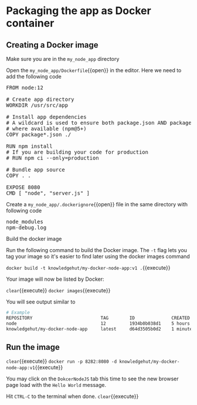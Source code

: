 # Packaging the app as Docker container

## Creating a Docker image

Make sure you are in the `my_node_app` directory

Open the `my_node_app/Dockerfile`{{open}} in the editor. Here we need to add the following code 

<pre class="file" data-filename="my_node_app/Dockerfile" data-target="replace">
FROM node:12

# Create app directory
WORKDIR /usr/src/app

# Install app dependencies
# A wildcard is used to ensure both package.json AND package-lock.json are copied
# where available (npm@5+)
COPY package*.json ./

RUN npm install
# If you are building your code for production
# RUN npm ci --only=production

# Bundle app source
COPY . .

EXPOSE 8080
CMD [ "node", "server.js" ]
</pre>

Create a `my_node_app/.dockerignore`{{open}} file in the same directory with following code

<pre class="file" data-filename="my_node_app/.dockerignore" data-target="replace">
node_modules
npm-debug.log
</pre>

Build the docker image

Run the following command to build the Docker image. The `-t` flag lets you tag your image so it's easier to find later using the docker images command

`docker build -t knowledgehut/my-docker-node-app:v1 .`{{execute}}

Your image will now be listed by Docker:

`clear`{{execute}}
`docker images`{{execute}}

You will see output similar to

```bash
# Example
REPOSITORY                          TAG        ID              CREATED
node                                12         1934b0b038d1    5 hours ago
knowledgehut/my-docker-node-app     latest     d64d3505b0d2    1 minute ago
```

## Run the image

`clear`{{execute}}
`docker run -p 8282:8080 -d knowledgehut/my-docker-node-app:v1`{{execute}}

You may click on the `DokcerNodeJS` tab this time to see the new browser page load with the `Hello World` message.

Hit `CTRL-C` to the terminal when done. `clear`{{execute}}
